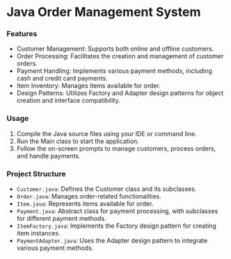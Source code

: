 # Java Order Management System

### Features
- Customer Management: Supports both online and offline customers.
- Order Processing: Facilitates the creation and management of customer orders.
- Payment Handling: Implements various payment methods, including cash and credit card payments.
- Item Inventory: Manages items available for order.
- Design Patterns: Utilizes Factory and Adapter design patterns for object creation and interface compatibility.

### Usage
1. Compile the Java source files using your IDE or command line.
2. Run the Main class to start the application.
3. Follow the on-screen prompts to manage customers, process orders, and handle payments.

### Project Structure
- ```Customer.java```: Defines the Customer class and its subclasses.
- ```Order.java```: Manages order-related functionalities.
- ```Item.java```: Represents items available for order.
- ```Payment.java```: Abstract class for payment processing, with subclasses for different payment methods.
- ```ItemFactory.java```: Implements the Factory design pattern for creating item instances.
- ```PaymentAdapter.java```: Uses the Adapter design pattern to integrate various payment methods.
